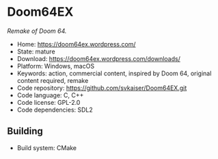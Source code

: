 # Doom64EX

_Remake of Doom 64._

- Home: https://doom64ex.wordpress.com/
- State: mature
- Download: https://doom64ex.wordpress.com/downloads/
- Platform: Windows, macOS
- Keywords: action, commercial content, inspired by Doom 64, original content required, remake
- Code repository: https://github.com/svkaiser/Doom64EX.git
- Code language: C, C++
- Code license: GPL-2.0
- Code dependencies: SDL2

## Building

- Build system: CMake

